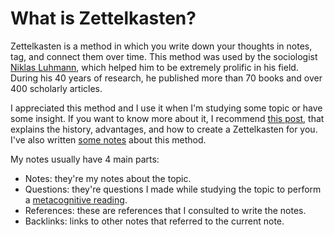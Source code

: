 # What is Zettelkasten?

Zettelkasten is a method in which you write down your thoughts in notes, tag, and connect them over time. This method was used by the sociologist [Niklas Luhmann](https://en.wikipedia.org/wiki/Niklas_Luhmann), which helped him to be extremely prolific in his field. During his 40 years of research, he published more than 70 books and over 400 scholarly articles.

I appreciated this method and I use it when I'm studying some topic or have some insight. If you want to know more about it, I recommend [this post](https://writingcooperative.com/zettelkasten-how-one-german-scholar-was-so-freakishly-productive-997e4e0ca125), that explains the history, advantages, and how to create a Zettelkasten for you. I've also written [some notes](/zettelkasten/zettelkasten) about this method.

My notes usually have 4 main parts:

- Notes: they're my notes about the topic.
- Questions: they're questions I made while studying the topic to perform a [metacognitive reading](/zettelkasten/reading-metacognitively).
- References: these are references that I consulted to write the notes.
- Backlinks: links to other notes that referred to the current note.
